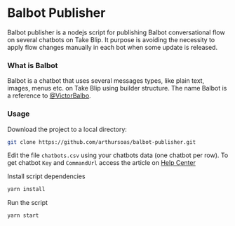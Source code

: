 # Balbot Publisher

Balbot publisher is a nodejs script for publishing Balbot conversational flow on several chatbots on Take Blip.
It purpose is avoiding the necessity to apply flow changes manually in each bot when some update is released.

### What is Balbot

Balbot is a chatbot that uses several messages types, like plain text, images, menus etc. on Take Blip using builder structure. The name Balbot is a reference to [@VictorBalbo](https://github.com/VictorBalbo).

### Usage

Download the project to a local directory:
```sh
git clone https://github.com/arthursoas/balbot-publisher.git
```

Edit the file `chatbots.csv` using your chatbots data (one chatbot per row). To get chatbot `Key` and `CommandUrl` access the article on [Help Center](https://help.blip.ai/docs/en/api-sdks/como-encontrar-a-api-key-do-meu-bot/#docsNav)

Install script dependencies
```sh
yarn install
```

Run the script
```sh
yarn start
```
